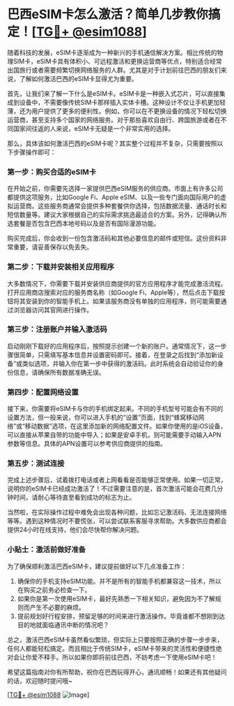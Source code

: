 # 巴西eSIM卡怎么激活？简单几步教你搞定！[[TG💪+ @esim1088](https://t.me/s/esim1088)]

随着科技的发展，eSIM卡逐渐成为一种新兴的手机通信解决方案。相比传统的物理SIM卡，eSIM卡具有体积小、可远程激活和更换运营商等优点，特别适合经常出国旅行或者需要频繁切换网络服务的人群。尤其是对于计划前往巴西的朋友们来说，了解如何激活巴西的eSIM卡显得尤为重要。

首先，让我们来了解一下什么是eSIM卡。eSIM卡是一种嵌入式芯片，可以直接集成到设备中，不需要像传统SIM卡那样插入实体卡槽。这种设计不仅让手机更加轻薄，还为用户提供了更多的便利性。例如，你可以在不更换设备的情况下轻松切换运营商，甚至支持多个国家的网络服务。对于那些喜欢自由行、跨国旅游或者在不同国家间往返的人来说，eSIM卡无疑是一个非常实用的选择。

那么，具体该如何激活巴西的eSIM卡呢？其实整个过程并不复杂，只需要按照以下步骤操作即可：

### 第一步：购买合适的eSIM卡

在开始之前，你需要先选择一家提供巴西eSIM服务的供应商。市面上有许多公司都提供这项服务，比如Google Fi、Apple eSIM、以及一些专门面向国际用户的虚拟运营商。这些服务商通常会提供多种套餐供你选择，包括数据流量、通话时长和短信数量等。建议大家根据自己的实际需求挑选最适合的方案。另外，记得确认所选套餐是否包含巴西本地号码以及是否有国际漫游功能。

购买完成后，你会收到一份包含激活码和其他必要信息的邮件或短信。这份资料非常重要，请妥善保存以免丢失。

### 第二步：下载并安装相关应用程序

大多数情况下，你需要下载并安装供应商提供的官方应用程序才能完成激活流程。打开应用商店搜索对应的服务商名称（如Google Fi、Apple等），然后点击下载按钮将其安装到你的智能手机上。如果该服务商没有单独的应用程序，则可能需要通过浏览器访问其官网进行操作。

### 第三步：注册账户并输入激活码

启动刚刚下载好的应用程序后，按照提示创建一个新的账户。通常情况下，这一步骤很简单，只需填写基本信息并设置密码即可。接着，在登录之后找到“添加新设备”或类似选项，并输入你在第一步中获得的激活码。此时系统会自动验证你的身份信息，请确保所有数据准确无误。

### 第四步：配置网络设置

接下来，你需要将eSIM卡与你的手机绑定起来。不同的手机型号可能会有不同的设置方法，但一般来说，你可以进入手机的“设置”页面，找到“蜂窝移动网络”或“移动数据”选项，在这里添加新的网络配置文件。如果你使用的是iOS设备，可以直接从苹果自带的功能中导入；如果是安卓手机，则可能需要手动输入APN参数等信息。具体的APN设置可以参考供应商提供的指南。

### 第五步：测试连接

完成上述步骤后，试着拨打电话或者上网看看是否能够正常使用。如果一切正常，说明你的eSIM卡已经成功激活了！不过需要注意的是，首次激活可能会花费几分钟时间，请耐心等待直至看到成功的标志为止。

当然啦，在实际操作过程中难免会出现各种问题，比如忘记激活码、无法连接网络等等。遇到这种情况时不要慌张，可以尝试联系客服寻求帮助。大多数供应商都会提供24小时在线支持，他们会尽快帮你解决问题。

### 小贴士：激活前做好准备

为了确保顺利激活巴西eSIM卡，建议提前做好以下几点准备工作：

1. 确保你的手机支持eSIM功能。并不是所有的智能手机都兼容这一技术，所以在购买之前务必检查一下。
2. 如果你是第一次使用eSIM卡，最好先熟悉一下相关知识，避免因为不了解规则而产生不必要的麻烦。
3. 提前规划好行程安排，预留足够的时间来进行激活操作。毕竟谁都不想刚到达目的地就面临通讯中断的情况吧？

总之，激活巴西eSIM卡虽然看似繁琐，但实际上只要按照正确的步骤一步步来，任何人都能轻松搞定。而且相比于传统SIM卡，eSIM卡带来的灵活性和便捷性绝对会让你爱不释手。所以如果你即将前往巴西，不妨考虑一下使用eSIM卡吧！

希望这篇指南对你有所帮助，祝你在巴西玩得开心，通讯顺畅！如果还有其他疑问的话，欢迎随时提问哦~

[[TG💪+ @esim1088](https://t.me/s/esim1088) ![Image](https://i.postimg.cc/4NQfJmqS/Snipaste-2025-05-13-00-14-12.png)]